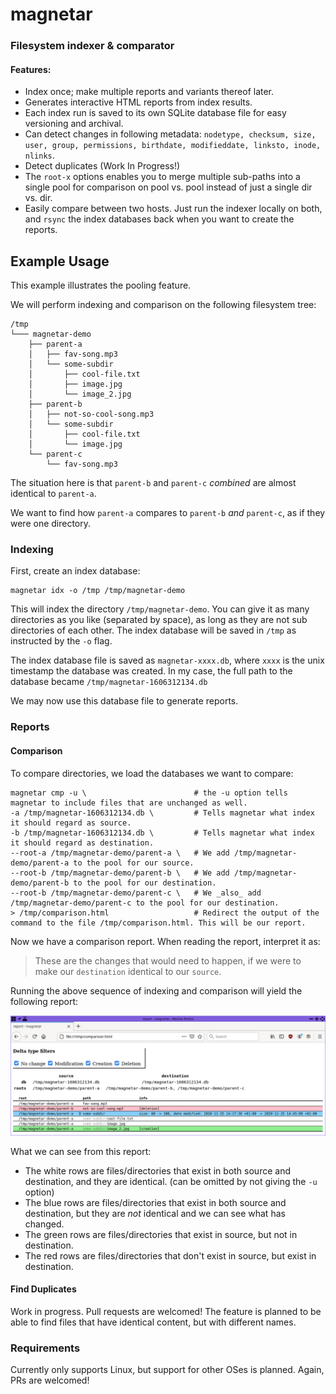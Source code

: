 # magnetar

### Filesystem indexer &amp; comparator

#### Features:
- Index once; make multiple reports and variants thereof later.
- Generates interactive HTML reports from index results.
- Each index run is saved to its own SQLite database file for easy versioning and archival.
- Can detect changes in following metadata: `nodetype, checksum, size, user, group, permissions, birthdate, modifieddate, linksto, inode, nlinks`.
- Detect duplicates (Work In Progress!)
- The `root-x` options enables you to merge multiple sub-paths into a single pool for comparison on pool vs. pool instead of just a single dir vs. dir.
- Easily compare between two hosts. Just run the indexer locally on both, and `rsync` the index databases back when you want to create the reports.

## Example Usage

This example illustrates the pooling feature.

We will perform indexing and comparison on the following filesystem tree:

```
/tmp
└─── magnetar-demo
    ├── parent-a
    │   ├── fav-song.mp3
    │   └── some-subdir
    │       ├── cool-file.txt
    │       ├── image.jpg
    │       └── image_2.jpg
    ├── parent-b
    │   ├── not-so-cool-song.mp3
    │   └── some-subdir
    │       ├── cool-file.txt
    │       └── image.jpg
    └── parent-c
        └── fav-song.mp3
```

The situation here is that `parent-b` and `parent-c` _combined_ are almost identical to `parent-a`.

We want to find how `parent-a` compares to `parent-b` _and_ `parent-c`, as if they were one directory.

### Indexing

First, create an index database:

```
magnetar idx -o /tmp /tmp/magnetar-demo
```

This will index the directory `/tmp/magnetar-demo`. 
You can give it as many directories as you like (separated by space), as long as they are not sub directories of each other.
The index database will be saved in `/tmp` as instructed by the `-o` flag.

The index database file is saved as `magnetar-xxxx.db`, where `xxxx` is the unix timestamp the database was created. 
In my case, the full path to the database became `/tmp/magnetar-1606312134.db`

We may now use this database file to generate reports.

### Reports

#### Comparison

To compare directories, we load the databases we want to compare:

```
magnetar cmp -u \                        # the -u option tells magnetar to include files that are unchanged as well.
-a /tmp/magnetar-1606312134.db \         # Tells magnetar what index it should regard as source.
-b /tmp/magnetar-1606312134.db \         # Tells magnetar what index it should regard as destination.
--root-a /tmp/magnetar-demo/parent-a \   # We add /tmp/magnetar-demo/parent-a to the pool for our source.
--root-b /tmp/magnetar-demo/parent-b \   # We add /tmp/magnetar-demo/parent-b to the pool for our destination.
--root-b /tmp/magnetar-demo/parent-c \   # We _also_ add /tmp/magnetar-demo/parent-c to the pool for our destination.
> /tmp/comparison.html                   # Redirect the output of the command to the file /tmp/comparison.html. This will be our report.
```

Now we have a comparison report. When reading the report, interpret it as:

> These are the changes that would need to happen, if we were to make our `destination` identical to our `source`.

Running the above sequence of indexing and comparison will yield the following report:

![Generated HTML report](/doc/img/cmp-report.png?raw=true "The generated report")

What we can see from this report:

- The white rows are files/directories that exist in both source and destination, and they are identical. (can be omitted by not giving the `-u` option)
- The blue rows are files/directories that exist in both source and destination, but they are _not_ identical and we can see what has changed.
- The green rows are files/directories that exist in source, but not in destination.
- The red rows are files/directories that don't exist in source, but exist in destination.

#### Find Duplicates

Work in progress. Pull requests are welcomed! The feature is planned to be able to find files that have identical content, but with different names.

### Requirements

Currently only supports Linux, but support for other OSes is planned. Again, PRs are welcomed!

